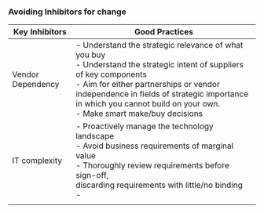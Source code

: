 ### Avoiding Inhibitors for change
| Key Inhibitors    | Good Practices                                                                                                                                                                                                                                                                               |
| ----------------- | -------------------------------------------------------------------------------------------------------------------------------------------------------------------------------------------------------------------------------------------------------------------------------------------- |
| Vendor Dependency | - Understand the strategic relevance of what you buy<br>- Understand the strategic intent of suppliers of key components<br>- Aim for either partnerships or vendor independence in fields of strategic importance in which you cannot build on your own.<br>- Make smart make/buy decisions |
| IT complexity     | - Proactively manage the technology landscape<br>- Avoid business requirements of marginal value<br>    - Thoroughly review requirements before sign-off, <br>	   discarding requirements with little/no binding<br>	-                                                                       |
|                   |                                                                                                                                                                                                                                                                                              |